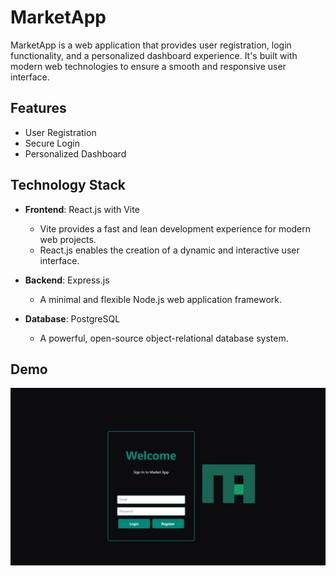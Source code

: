 # MarketApp

MarketApp is a web application that provides user registration, login functionality, and a personalized dashboard experience. It's built with modern web technologies to ensure a smooth and responsive user interface.

## Features

- User Registration
- Secure Login
- Personalized Dashboard

## Technology Stack

- **Frontend**: React.js with Vite
  - Vite provides a fast and lean development experience for modern web projects.
  - React.js enables the creation of a dynamic and interactive user interface.

- **Backend**: Express.js
  - A minimal and flexible Node.js web application framework.

- **Database**: PostgreSQL
  - A powerful, open-source object-relational database system.

## Demo

![Description of GIF](https://github.com/ImmutableSpirit/MarketApp/blob/master/client-market-app/src/assets/marketApp-login.gif)